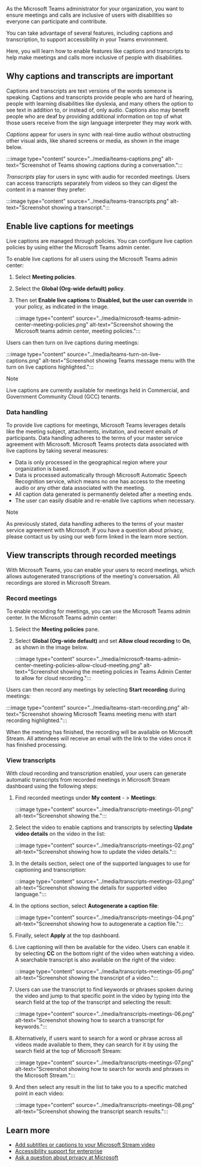 As the Microsoft Teams administrator for your organization, you want to ensure meetings and calls are inclusive of users with disabilities so everyone can participate and contribute.

You can take advantage of several features, including captions and transcription, to support accessibility in your Teams environment.

Here, you will learn how to enable features like captions and transcripts to help make meetings and calls more inclusive of people with disabilities.

## Why captions and transcripts are important

Captions and transcripts are text versions of the words someone is speaking. Captions and transcripts provide people who are hard of hearing, people with learning disabilities like dyslexia, and many others the option to see text in addition to, or instead of, only audio. Captions also may benefit people who are deaf by providing additional information on top of what those users receive from the sign language interpreter they may work with.

*Captions* appear for users in sync with real-time audio without obstructing other visual aids, like shared screens or media, as shown in the image below.

:::image type="content" source="../media/teams-captions.png" alt-text="Screenshot of Teams showing captions during a conversation.":::

*Transcripts* play for users in sync with audio for recorded meetings. Users can access transcripts separately from videos so they can digest the content in a manner they prefer:

:::image type="content" source="../media/teams-transcripts.png" alt-text="Screenshot showing a transcript.":::

## Enable live captions for meetings

Live captions are managed through policies. You can configure live caption policies by using either the Microsoft Teams admin center.

To enable live captions for all users using the Microsoft Teams admin center:

1. Select **Meeting policies**.
1. Select the **Global (Org-wide default) policy**.
1. Then set **Enable live captions** to **Disabled, but the user can override** in your policy, as indicated in the image.

   :::image type="content" source="../media/microsoft-teams-admin-center-meeting-policies.png" alt-text="Screenshot showing the Microsoft teams admin center, meeting policies.":::

Users can then turn on live captions during meetings:

:::image type="content" source="../media/teams-turn-on-live-captions.png" alt-text="Screenshot showing Teams message menu with the turn on live captions highlighted.":::

> [!NOTE]
>
> Live captions are currently available for meetings held in Commercial, and Government Community Cloud (GCC) tenants.

### Data handling

To provide live captions for meetings, Microsoft Teams leverages details like the meeting subject, attachments, invitation, and recent emails of participants. Data handling adheres to the terms of your master service agreement with Microsoft. Microsoft Teams protects data associated with live captions by taking several measures:

- Data is only processed in the geographical region where your organization is based.
- Data is processed automatically through Microsoft Automatic Speech Recognition service, which means no one has access to the meeting audio or any other data associated with the meeting.
- All caption data generated is permanently deleted after a meeting ends.
- The user can easily disable and re-enable live captions when necessary.

> [!NOTE]
>
> As previously stated, data handling adheres to the terms of your master service agreement with Microsoft. If you have a question about privacy, please contact us by using our web form linked in the learn more section.

## View transcripts through recorded meetings

With Microsoft Teams, you can enable your users to record meetings, which allows autogenerated transcriptions of the meeting's conversation.  All recordings are stored in Microsoft Stream.

### Record meetings

To enable recording for meetings, you can use the Microsoft Teams admin center.
In the Microsoft Teams admin center:

1. Select the **Meeting policies** pane.
1. Select **Global (Org-wide default)** and set **Allow cloud recording** to **On**, as shown in the image below.

   :::image type="content" source="../media/microsoft-teams-admin-center-meeting-policies-allow-cloud-meeting.png" alt-text="Screenshot showing the meeting policies in Teams Admin Center to allow for cloud recording.":::

Users can then record any meetings by selecting **Start recording** during meetings:

:::image type="content" source="../media/teams-start-recording.png" alt-text="Screenshot showing Microsoft Teams meeting menu with start recording highlighted.":::

When the meeting has finished, the recording will be available on Microsoft Stream. All attendees will receive an email with the link to the video once it has finished processing.

### View transcripts

With cloud recording and transcription enabled, your users can generate automatic transcripts from recorded meetings in Microsoft Stream dashboard using the following steps:

1. Find recorded meetings under **My content** - > **Meetings**:

   :::image type="content" source="../media/transcripts-meetings-01.png" alt-text="Screenshot showing the.":::

1. Select the video to enable captions and transcripts by selecting **Update video details** on the video in the list:

   :::image type="content" source="../media/transcripts-meetings-02.png" alt-text="Screenshot showing how to update the video details.":::

1. In the details section, select one of the supported languages to use for captioning and transcription:

   :::image type="content" source="../media/transcripts-meetings-03.png" alt-text="Screenshot showing the details for supported video language.":::

1. In the options section, select **Autogenerate a caption file**:

   :::image type="content" source="../media/transcripts-meetings-04.png" alt-text="Screenshot showing how to autogenerate a caption file.":::

1. Finally, select **Apply** at the top dashboard.

1. Live captioning will then be available for the video. Users can enable it by selecting **CC** on the bottom right of the video when watching a video. A searchable transcript is also available on the right of the video:

   :::image type="content" source="../media/transcripts-meetings-05.png" alt-text="Screenshot showing the transcript of a video.":::

1. Users can use the transcript to find keywords or phrases spoken during the video and jump to that specific point in the video by typing into the search field at the top of the transcript and selecting the result:

   :::image type="content" source="../media/transcripts-meetings-06.png" alt-text="Screenshot showing how to search a transcript for keywords.":::

1. Alternatively, if users want to search for a word or phrase across all videos made available to them, they can search for it by using the search field at the top of Microsoft Stream:

   :::image type="content" source="../media/transcripts-meetings-07.png" alt-text="Screenshot showing how to search for words and phrases in the Microsoft Stream.":::

1. And then select any result in the list to take you to a specific matched point in each video:

   :::image type="content" source="../media/transcripts-meetings-08.png" alt-text="Screenshot showing the transcript search results.":::

## Learn more

- [Add subtitles or captions to your Microsoft Stream video](https://docs.microsoft.com/stream/portal-add-subtitles-captions)
- [Accessibility support for enterprise](https://support.microsoft.com/accessibility/enterprise-answer-desk)
- [Ask a question about privacy at Microsoft](https://privacy.microsoft.com/privacy-questions)
